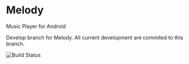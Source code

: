 # Melody
Music Player for Android

Develop branch for Melody. All current development are commited to this branch.

<img src="https://travis-ci.org/NischalBhatewara/Melody.svg?branch=develop" alt="Build Status" />
